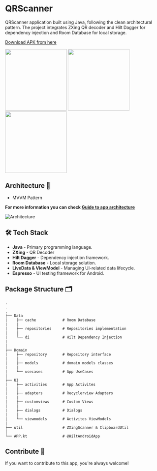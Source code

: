 

# QRScanner 

QRScanner application built using Java, following the clean architectural pattern. The project integrates ZXing QR decoder and Hilt Dagger for dependency injection and Room Database for local storage.

[Download APK from here](https://drive.google.com/file/d/1QgdU3BcDoHqOyROrh_wMjA1kaCF2KZ5j/view?usp=sharing)


<img src="https://github.com/user-attachments/assets/9eb0b198-0d68-4d6e-8690-86667f531028" width="200">
<img src="https://github.com/user-attachments/assets/91d80d71-17d0-4b44-be57-d6c6d1f7de1a" width="200">
<img src="https://github.com/user-attachments/assets/4350f528-f8bb-45fb-868c-1b8a9a69db37" width="200">


## Architecture 🗼

- MVVM Pattern


**For more information you can
check [Guide to app architecture](https://developer.android.com/jetpack/guide?gclid=CjwKCAiA_omPBhBBEiwAcg7smXcfbEYneoLKFD_4Tyw0OgVQkpZL_XIr5TPXT0mncuQhgDIBBvLhbBoCEx0QAvD_BwE&gclsrc=aw.ds#mobile-app-ux)**

![Architecture](https://miro.medium.com/v2/resize:fit:720/format:webp/1*Qby1SHSjmFEJT_ycbcpysQ.png)

## 🛠️ Tech Stack
- **Java** - Primary programming language.
- **ZXing** - QR Decoder
- **Hilt Dagger** - Dependency injection framework.
- **Room Database** - Local storage solution.
- **LiveData & ViewModel** - Managing UI-related data lifecycle.
- **Espresso** - UI testing framework for Android.



## Package Structure 🗂

    .
    .
    .
    ├── Data
    |    ├── cache            # Room Database
    |    |
    |    ├── repositories     # Repositories implementation
    |    |
    |    └── di               # Hilt Dependency Injection
    |
    |
    ├── Domain
    |    ├── repository       # Repository interface
    |    |
    |    ├── models           # domain models classes
    |    |
    |    └── usecases         # App UseCases
    | 
    ├── UI                    
    |    ├── activities       # App Activites
    |    |               
    |    ├── adapters         # Recyclerview Adapters
    |    | 
    |    ├── customviews      # Custom Views
    |    |
    |    ├── dialogs          # Dialogs
    |    |
    |    └── viewmodels       # Activites ViewModels
    |
    ├── util                  # ZXingScanner & ClipboardUtil
    |
    └── APP.kt                # @HiltAndroidApp

## Contribute 🤝

If you want to contribute to this app, you're always welcome!

